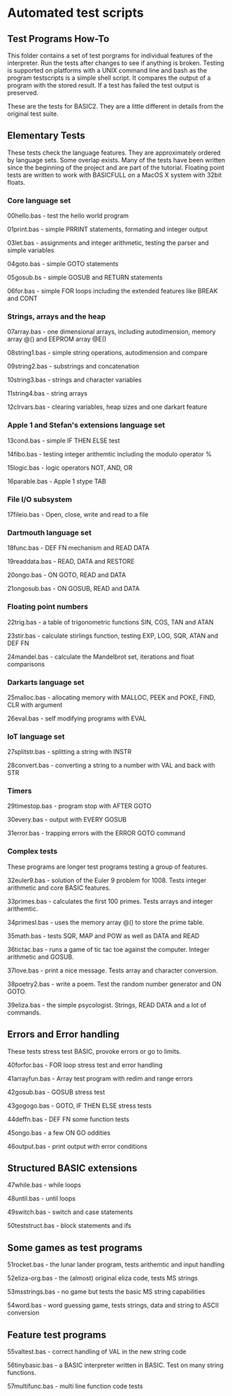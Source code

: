 # Automated test scripts

## Test Programs How-To 

This folder contains a set of test porgrams for individual features of the interpreter. Run the tests after changes to see if anything is broken. Testing is supported on platforms with a UNIX command line and bash as the program testscripts is a simple shell script. It compares the output of a program with the stored result. If a test has failed the test output is preserved. 

These are the tests for BASIC2. They are a little different in details from the original test suite. 

## Elementary Tests 

These tests check the language features. They are approximately ordered by language sets. Some overlap exists. Many of the tests have been written since the beginning of the project and are part of the tutorial. Floating point tests are written to work with BASICFULL on a MacOS X system with 32bit floats. 

### Core language set

00hello.bas - test the hello world program

01print.bas - simple PRRINT statements, formating and integer output

03let.bas - assignments and integer arithmetic, testing the parser and simple variables

04goto.bas - simple GOTO statements

05gosub.bs - simple GOSUB and RETURN statements

06for.bas - simple FOR loops including the extended features like BREAK and CONT 

### Strings, arrays and the heap

07array.bas - one dimensional arrays, including autodimension, memory array @() and EEPROM array @E()

08string1.bas - simple string operations, autodimension and compare

09string2.bas - substrings and concatenation

10string3.bas - strings and character variables

11string4.bas - string arrays 

12clrvars.bas - clearing variables, heap sizes and one darkart feature 

### Apple 1 and Stefan's extensions language set

13cond.bas - simple IF THEN ELSE test

14fibo.bas - testing integer arithemtic including the modulo operator % 

15logic.bas - logic operators NOT, AND, OR

16parable.bas - Apple 1 stype TAB

### File I/O subsystem

17fileio.bas - Open, close, write and read to a file 

### Dartmouth language set

18func.bas - DEF FN mechanism and READ DATA

19readdata.bas - READ, DATA and RESTORE

20ongo.bas - ON GOTO, READ and DATA

21ongosub.bas - ON GOSUB, READ and DATA

### Floating point numbers

22trig.bas - a table of trigonometric functions SIN, COS, TAN and ATAN

23stir.bas - calculate stirlings function, testing EXP, LOG, SQR, ATAN and DEF FN

24mandel.bas - calculate the Mandelbrot set, iterations and float comparisons 

### Darkarts language set 

25malloc.bas - allocating memory with MALLOC, PEEK and POKE, FIND, CLR with argument

26eval.bas - self modifying programs with EVAL

### IoT language set

27splitstr.bas - splitting a string with INSTR

28convert.bas - converting a string to a number with VAL and back with STR

### Timers 

29timestop.bas - program stop with AFTER GOTO

30every.bas - output with EVERY GOSUB

31error.bas - trapping errors with the ERROR GOTO command

### Complex tests

These programs are longer test programs testing a group of features. 

32euler9.bas - solution of the Euler 9 problem for 1008. Tests integer arithmetic and core BASIC features.

33primes.bas - calculates the first 100 primes. Tests arrays and integer arithemtic.

34primesl.bas - uses the memory array @() to store the prime table. 

35math.bas - tests SQR, MAP and POW as well as DATA and READ

36tictac.bas - runs a game of tic tac toe against the computer. Integer arithmetic and GOSUB.

37love.bas - print a nice message. Tests array and character conversion.

38poetry2.bas - write a poem. Test the random number generator and ON GOTO.

39eliza.bas - the simple psycologist. Strings, READ DATA and a lot of commands.

## Errors and Error handling

These tests stress test BASIC, provoke errors or go to limits.

40forfor.bas - FOR loop stress test and error handling 

41arrayfun.bas - Array test program with redim and range errors

42gosub.bas - GOSUB stress test

43gogogo.bas - GOTO, IF THEN ELSE stress tests

44deffn.bas - DEF FN some function tests 

45ongo.bas - a few ON GO oddities

46output.bas - print output with error conditions 

## Structured BASIC extensions

47while.bas - while loops 

48until.bas - until loops 

49switch.bas - switch and case statements 

50teststruct.bas - block statements and ifs

## Some games as test programs 

51rocket.bas - the lunar lander program, tests arithemtic and input handling

52eliza-org.bas - the (almost) original eliza code, tests MS strings

53msstrings.bas - no game but tests the basic MS string capabilities

54word.bas - word guessing game, tests strings, data and string to ASCII conversion

## Feature test programs 

55valtest.bas - correct handling of VAL in the new string code 

56tinybasic.bas - a BASIC interpreter written in BASIC. Test on many string functions.

57multifunc.bas - multi line function code tests
